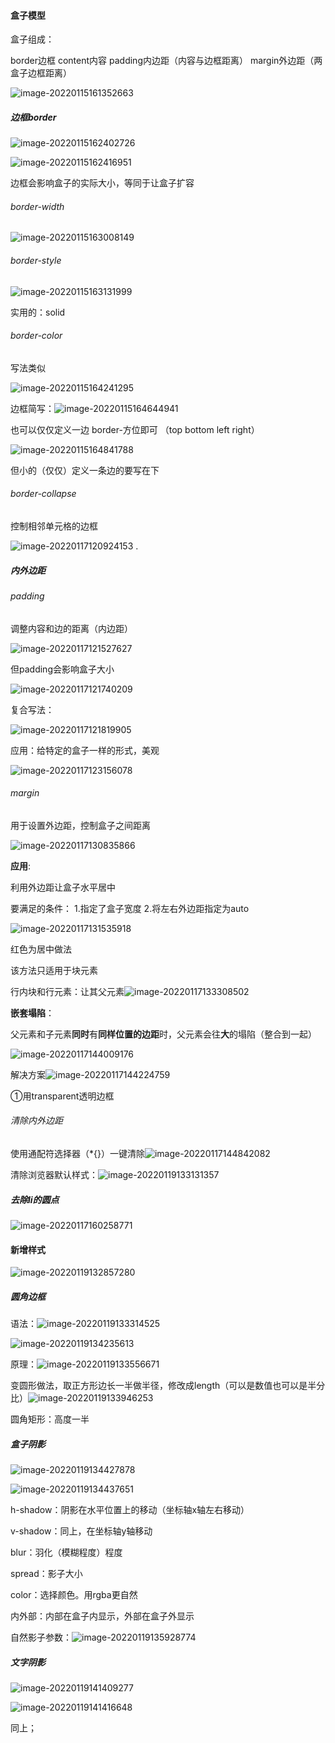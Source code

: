 #### 盒子模型

盒子组成：

border边框   content内容   padding内边距（内容与边框距离）   margin外边距（两盒子边框距离）

![image-20220115161352663](D:\报告\Report\pic\\image-20220115161352663.png) 

##### 边框border

![image-20220115162402726](D:\报告\Report\pic\\image-20220115162402726.png) 

![image-20220115162416951](D:\报告\Report\pic\\image-20220115162416951.png) 

边框会影响盒子的实际大小，等同于让盒子扩容

###### border-width

![image-20220115163008149](D:\报告\Report\pic\\image-20220115163008149.png) 

###### border-style 

![image-20220115163131999](D:\报告\Report\pic\\image-20220115163131999.png) 

实用的：solid 

###### border-color

写法类似

![image-20220115164241295](D:\报告\Report\pic\\image-20220115164241295.png)

边框简写：![image-20220115164644941](D:\报告\Report\pic\\image-20220115164644941.png) 

也可以仅仅定义一边 border-方位即可 （top bottom left right）

 ![image-20220115164841788](D:\报告\Report\pic\\image-20220115164841788.png)

但小的（仅仅）定义一条边的要写在下

###### border-collapse

控制相邻单元格的边框

![image-20220117120924153](D:\报告\Report\pic\\image-20220117120924153.png) .



##### 内外边距



###### padding

调整内容和边的距离（内边距）

![image-20220117121527627](D:\报告\Report\pic\\image-20220117121527627.png) 

但padding会影响盒子大小

![image-20220117121740209](D:\报告\Report\pic\\image-20220117121740209.png) 

复合写法：

![image-20220117121819905](D:\报告\Report\pic\\image-20220117121819905.png) 

  应用：给特定的盒子一样的形式，美观

![image-20220117123156078](D:\报告\Report\pic\\image-20220117123156078.png) 



###### margin

用于设置外边距，控制盒子之间距离

![image-20220117130835866](D:\报告\Report\pic\\image-20220117130835866.png) 

**应用**:

利用外边距让盒子水平居中

要满足的条件： 1.指定了盒子宽度  2.将左右外边距指定为auto

![image-20220117131535918](D:\报告\Report\pic\\image-20220117131535918.png) 

红色为居中做法

该方法只适用于块元素

行内块和行元素：让其父元素![image-20220117133308502](D:\报告\Report\pic\\image-20220117133308502.png) 

**嵌套塌陷**：

父元素和子元素**同时**有**同样位置的边距**时，父元素会往**大**的塌陷（整合到一起）

![image-20220117144009176](D:\报告\Report\pic\\image-20220117144009176.png) 

解决方案![image-20220117144224759](D:\报告\Report\pic\\image-20220117144224759.png) 

①用transparent透明边框

###### 清除内外边距

使用通配符选择器（*{}）一键清除![image-20220117144842082](D:\报告\Report\pic\\image-20220117144842082.png) 

清除浏览器默认样式：![image-20220119133131357](D:\报告\Report\pic\\image-20220119133131357.png) 

##### 去除li的圆点

![image-20220117160258771](D:\报告\Report\pic\\image-20220117160258771.png) 



#### 新增样式

![image-20220119132857280](D:\报告\Report\pic\\image-20220119132857280.png) 

##### 圆角边框

语法：![image-20220119133314525](D:\报告\Report\pic\\image-20220119133314525.png)

![image-20220119134235613](D:\报告\Report\pic\\image-20220119134235613.png) 

原理：![image-20220119133556671](D:\报告\Report\pic\\image-20220119133556671.png) 

变圆形做法，取正方形边长一半做半径，修改成length（可以是数值也可以是半分比）![image-20220119133946253](D:\报告\Report\pic\\image-20220119133946253.png) 

圆角矩形：高度一半



##### 盒子阴影

![image-20220119134427878](D:\报告\Report\pic\\image-20220119134427878.png)

![image-20220119134437651](D:\报告\Report\pic\\image-20220119134437651.png)

h-shadow：阴影在水平位置上的移动（坐标轴x轴左右移动）

v-shadow：同上，在坐标轴y轴移动

blur：羽化（模糊程度）程度

spread：影子大小

color：选择颜色。用rgba更自然

内外部：内部在盒子内显示，外部在盒子外显示

自然影子参数：![image-20220119135928774](D:\报告\Report\pic\\image-20220119135928774.png) 

##### 文字阴影

![image-20220119141409277](D:\报告\Report\pic\\image-20220119141409277.png) 

![image-20220119141416648](D:\报告\Report\pic\\image-20220119141416648.png) 

同上；